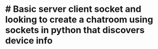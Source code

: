 # # Basic server client socket and looking to create a chatroom using sockets in python that discovers device info
